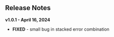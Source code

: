 ## Release Notes

**v1.0.1 - April 16, 2024**

- **FIXED** - small bug in stacked error combination
